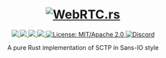 <h1 align="center">
 <a href="https://webrtc.rs"><img src="https://raw.githubusercontent.com/webrtc-rs/sctp-proto/main/doc/webrtc.rs.png" alt="WebRTC.rs"></a>
 <br>
</h1>
<p align="center">
 <a href="https://github.com/webrtc-rs/sctp-proto/actions">
  <img src="https://github.com/webrtc-rs/sctp-proto/workflows/cargo/badge.svg">
 </a>
 <a href="https://deps.rs/repo/github/webrtc-rs/sctp-proto">
  <img src="https://deps.rs/repo/github/webrtc-rs/sctp-proto/status.svg">
 </a>
 <a href="https://crates.io/crates/sctp-proto">
  <img src="https://img.shields.io/crates/v/sctp-proto.svg">
 </a>
 <a href="https://docs.rs/sctp-proto">
  <img src="https://docs.rs/sctp-proto/badge.svg">
 </a>
 <a href="https://doc.rust-lang.org/1.6.0/complement-project-faq.html#why-dual-mitasl2-license">
  <img src="https://img.shields.io/badge/license-MIT%2FApache--2.0-blue" alt="License: MIT/Apache 2.0">
 </a>
 <a href="https://discord.gg/4Ju8UHdXMs">
  <img src="https://img.shields.io/discord/800204819540869120?logo=discord" alt="Discord">
 </a>
</p>
<p align="center">
 A pure Rust implementation of SCTP in Sans-IO style
</p>
